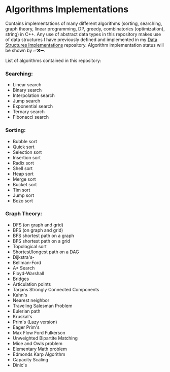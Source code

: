 # Algorithms Implementations
Contains implementations of many different algorithms (sorting, searching, graph theory, linear programming, DP, greedy, combinatorics (optimization), string) in C++.
Any use of abstract data types in this repository makes use of data structures I have previously defined and implemented in my [Data Structures Implementations](https://github.com/AtinChing/Data-Structures-Implementations) repository.
Algorithm implementation status will be shown by ✅❌➖.

List of algorithms contained in this repository:
### Searching:
- Linear search
- Binary search
- Interpolation search
- Jump search
- Exponential search
- Ternary search
- Fibonacci search
### Sorting:
- Bubble sort
- Quick sort
- Selection sort
- Insertion sort
- Radix sort
- Shell sort
- Heap sort
- Merge sort
- Bucket sort
- Tim sort
- Jump sort
- Bozo sort
### Graph Theory:
- DFS (on graph and grid)
- BFS (on graph and grid)
- BFS shortest path on a graph
- BFS shortest path on a grid
- Topological sort
- Shortest/longest path on a DAG
- Dijkstra's-
- Bellman-Ford
- A* Search
- Floyd-Warshall
- Bridges
- Articulation points
- Tarjans Strongly Connected Components
- Kahn's
- Nearest neighbor
- Traveling Salesman Problem
- Eulerian path
- Kruskal's
- Prim's (Lazy version)
- Eager Prim's
- Max Flow Ford Fulkerson
- Unweighted Bipartite Matching 
- Mice and Owls problem 
- Elementary Math problem 
- Edmonds Karp Algorithm 
- Capacity Scaling
- Dinic's
